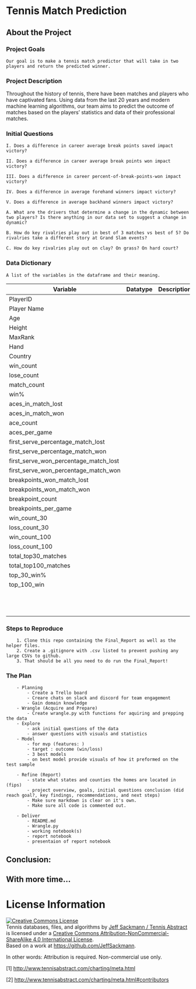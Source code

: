 
# Tennis Match Prediction

##  About the Project

### Project Goals

    Our goal is to make a tennis match predictor that will take in two players and return the predicted winner. 

### Project Description 

 Throughout the history of tennis, there have been matches and players who have captivated fans.  Using data from the last 20 years and modern machine learning algorithms, our team aims to predict the outcome of matches based on the players’ statistics and data of their professional matches.

### Initial Questions

    I. Does a difference in career average break points saved impact victory?

    II. Does a difference in career average break points won impact victory?

    III. Does a difference in career percent-of-break-points-won impact victory?

    IV. Does a difference in average forehand winners impact victory?

    V. Does a difference in average backhand winners impact victory?

    A. What are the drivers that determine a change in the dynamic between two players? Is there anything in our data set to suggest a change in dynamic?

    B. How do key rivalries play out in best of 3 matches vs best of 5? Do rivalries take a different story at Grand Slam events?

    C. How do key rivalries play out on clay? On grass? On hard court?

### Data Dictionary
    A list of the variables in the dataframe and their meaning. 
| Variable       | Datatype| Description               |
| -------------- | --------- |------------------------ |
| PlayerID    |           |                         | 
|Player Name|           |                         | 
|Age          |           |                         | 
|Height|           |                         | 
|MaxRank|           |                         | 
|Hand|           |                         | 
|Country|           |                         | 
|win_count|           |                         |
|lose_count|           |                         | 
|match_count|           |                         | 
|win%|           |                         | 
|aces_in_match_lost|           |                         | 
|aces_in_match_won|           |                         | 
|ace_count|           |                         | 
|aces_per_game|           |                         | 
|first_serve_percentage_match_lost|           |                         | 
|first_serve_percentage_match_won|           |                         | 
|first_serve_won_percentage_match_lost|           |                         | 
|first_serve_won_percentage_match_won|           |                         | 
|breakpoints_won_match_lost|           |                         | 
|breakpoints_won_match_won|           |                         | 
|breakpoint_count|           |                         | 
|breakpoints_per_game|           |                         | 
|win_count_30|           |                         | 
|loss_count_30|           |                         | 
|win_count_100|           |                         | 
|loss_count_100|           |                         | 
|total_top30_matches|           |                         | 
|total_top100_matches|           |                         | 
|top_30_win%|           |                         | 
|top_100_win|           |                         | 
|                |           |                         | 
|                |           |                         | 
|                |           |                         | 
|                |           |                         | 
|                |           |                         | 
|                |           |                         | 
|                |           |                         | 
|                |           |                         | 
|                |           |                         | 
|                |           |                         | 
|                |           |                         | 
|                |           |                         | 

  

### Steps to Reproduce 

        1. Clone this repo containing the Final_Report as well as the helper files.
        2. Create a .gitignore with .csv listed to prevent pushing any large CSVs to github. 
        3. That should be all you need to do run the Final_Report!

### The Plan 
        - Planning
            - Create a Trello board
            - Creare chats on slack and discord for team engagement
            - Gain domain knowledge
        - Wrangle (Acquire and Prepare)
            - Create wrangle.py with functions for aquiring and prepping the data
        - Explore
            - ask initial questions of the data
            - answer questions with visuals and statistics 
        - Model
            - for mvp (features: )
            - target : outcome (win/loss)
            - 3 best models
            - on best model provide visuals of how it preformed on the test sample

        - Refine (Report)
            - state what states and counties the homes are located in (fips)
            - project overview, goals, initial questions conclusion (did reach goal?, key findings, recommendations, and next steps)
            - Make sure markdown is clear on it's own.
            - Make sure all code is commented out. 

        - Deliver
            - README.md
            - Wrangle.py
            - working notebook(s)
            - report notebook
            - presentaion of report notebook

## Conclusion:


## With more time...

# License Information

<a rel="license" href="http://creativecommons.org/licenses/by-nc-sa/4.0/"><img alt="Creative Commons License" style="border-width:0" src="https://i.creativecommons.org/l/by-nc-sa/4.0/88x31.png" /></a><br /><span xmlns:dct="http://purl.org/dc/terms/" href="http://purl.org/dc/dcmitype/Dataset" property="dct:title" rel="dct:type">Tennis databases, files, and algorithms</span> by <a xmlns:cc="http://creativecommons.org/ns#" href="http://www.tennisabstract.com/" property="cc:attributionName" rel="cc:attributionURL">Jeff Sackmann / Tennis Abstract</a> is licensed under a <a rel="license" href="http://creativecommons.org/licenses/by-nc-sa/4.0/">Creative Commons Attribution-NonCommercial-ShareAlike 4.0 International License</a>.<br />Based on a work at <a xmlns:dct="http://purl.org/dc/terms/" href="https://github.com/JeffSackmann" rel="dct:source">https://github.com/JeffSackmann</a>.

In other words: Attribution is required. Non-commercial use only.

[1] http://www.tennisabstract.com/charting/meta.html

[2] http://www.tennisabstract.com/charting/meta.html#contributors